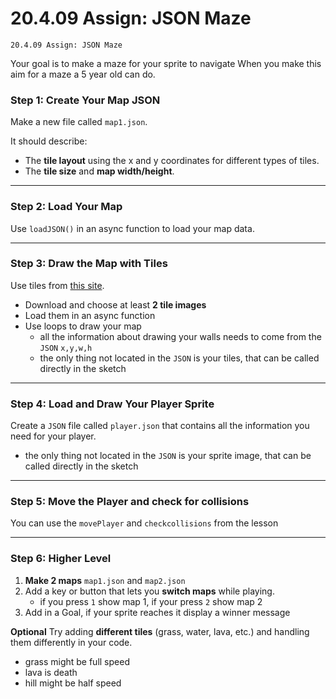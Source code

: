 # 20.4.09 Assign: JSON Maze
```
20.4.09 Assign: JSON Maze
```
Your goal is to make a maze for your  sprite to navigate
When you make this aim for a maze a 5 year old can do.


### **Step 1: Create Your Map JSON**


Make a new file called `map1.json`.


It should describe:


* The **tile layout** using the x and y coordinates for different types of tiles.
* The **tile size** and **map width/height**.




---


### **Step 2: Load Your Map**


Use `loadJSON()` in an async function to load your map data.




---


### **Step 3: Draw the Map with Tiles**


Use tiles from [this site](https://opengameart.org/content/tilesets-5).


* Download and choose at least **2 tile images**
* Load them in an async function
* Use loops to draw your map
   * all the information about drawing your walls needs to come from the `JSON` `x,y,w,h`
   * the only thing not located in the `JSON` is your tiles, that can be called directly in the sketch






---


### **Step 4: Load and Draw Your Player Sprite**


Create a `JSON` file called `player.json` that contains all the information you need for your player.
* the only thing not located in the `JSON` is your sprite image, that can be called directly in the sketch




---


### **Step 5: Move the Player and check for collisions**


You can use the `movePlayer` and `checkcollisions` from the lesson




---


### **Step 6: Higher Level**


1. **Make 2 maps**  `map1.json` and `map2.json`
2. Add a key or button that lets you **switch maps** while playing.
   * if you press `1` show map 1, if your press `2` show map 2
3. Add in a Goal, if your sprite reaches it display a winner message


**Optional**
Try adding **different tiles** (grass, water, lava, etc.) and handling them differently in your code.
   * grass might be full speed
   * lava is death
   * hill might be half speed
